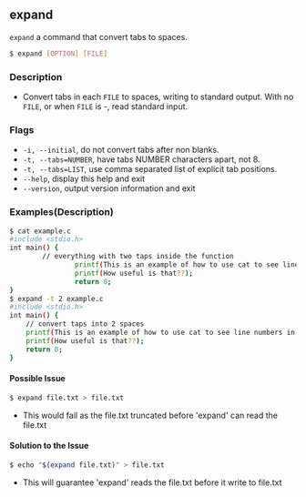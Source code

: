 ---
---

expand
--

`expand` a command that convert tabs to spaces.

~~~ bash
$ expand [OPTION] [FILE]
~~~

<!--more-->

### Description
 * Convert tabs in each `FILE` to spaces, writing to standard output. With no `FILE`, or when `FILE` is -, read standard input.

### Flags
 * `-i, --initial`, do not convert tabs after non blanks.
 * `-t, --tabs=NUMBER`, have tabs NUMBER characters apart, not 8.
 * `-t, --tabs=LIST`, use comma separated list of explicit tab positions.
 * `--help`, display this help and exit
 * `--version`, output version information and exit


### Examples(Description)

~~~ bash
$ cat example.c
#include <stdio.h>
int main() {
		// everything with two taps inside the function
                printf(This is an example of how to use cat to see line numbers in a file);
                printf(How useful is that??);
                return 0;
}
$ expand -t 2 example.c 
#include <stdio.h>
int main() {
    // convert taps into 2 spaces
    printf(This is an example of how to use cat to see line numbers in a file);
    printf(How useful is that??);
    return 0;
}
~~~


#### Possible Issue
~~~ bash
$ expand file.txt > file.txt
~~~
 * This would fail as the file.txt truncated before 'expand' can read the file.txt
 
#### Solution to the Issue
~~~ bash
$ echo "$(expand file.txt)" > file.txt
~~~
 * This will guarantee 'expand' reads the file.txt before it write to file.txt
 